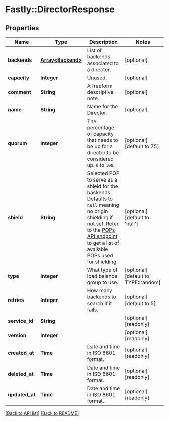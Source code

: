# Fastly::DirectorResponse

## Properties

| Name | Type | Description | Notes |
| ---- | ---- | ----------- | ----- |
| **backends** | [**Array&lt;Backend&gt;**](Backend.md) | List of backends associated to a director. | [optional] |
| **capacity** | **Integer** | Unused. | [optional] |
| **comment** | **String** | A freeform descriptive note. | [optional] |
| **name** | **String** | Name for the Director. | [optional] |
| **quorum** | **Integer** | The percentage of capacity that needs to be up for a director to be considered up. `0` to `100`. | [optional][default to 75] |
| **shield** | **String** | Selected POP to serve as a shield for the backends. Defaults to `null` meaning no origin shielding if not set. Refer to the [POPs API endpoint](/reference/api/utils/pops/) to get a list of available POPs used for shielding. | [optional][default to &#39;null&#39;] |
| **type** | **Integer** | What type of load balance group to use. | [optional][default to TYPE::random] |
| **retries** | **Integer** | How many backends to search if it fails. | [optional][default to 5] |
| **service_id** | **String** |  | [optional][readonly] |
| **version** | **Integer** |  | [optional][readonly] |
| **created_at** | **Time** | Date and time in ISO 8601 format. | [optional][readonly] |
| **deleted_at** | **Time** | Date and time in ISO 8601 format. | [optional][readonly] |
| **updated_at** | **Time** | Date and time in ISO 8601 format. | [optional][readonly] |

[[Back to API list]](../../README.md#endpoints) [[Back to README]](../../README.md)

